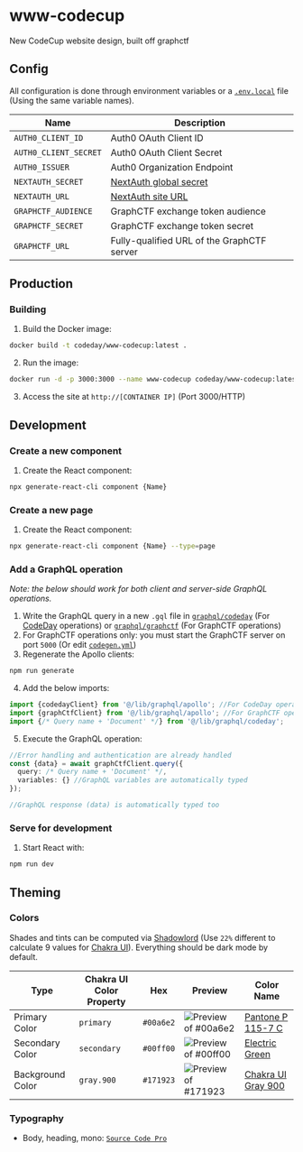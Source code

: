 # www-codecup
New CodeCup website design, built off graphctf

## Config
All configuration is done through environment variables or a [`.env.local`](https://nextjs.org/docs/basic-features/environment-variables#loading-environment-variables) file (Using the same variable names).

Name | Description
--- | ---
`AUTH0_CLIENT_ID` | Auth0 OAuth Client ID
`AUTH0_CLIENT_SECRET` | Auth0 OAuth Client Secret
`AUTH0_ISSUER` | Auth0 Organization Endpoint
`NEXTAUTH_SECRET` | [NextAuth global secret](https://next-auth.js.org/configuration/options#secret)
`NEXTAUTH_URL` | [NextAuth site URL](https://next-auth.js.org/configuration/options#nextauth_url)
`GRAPHCTF_AUDIENCE` | GraphCTF exchange token audience
`GRAPHCTF_SECRET` | GraphCTF exchange token secret
`GRAPHCTF_URL` | Fully-qualified URL of the GraphCTF server

## Production

### Building
1. Build the Docker image:
```bash
docker build -t codeday/www-codecup:latest .
```
2. Run the image:
```bash
docker run -d -p 3000:3000 --name www-codecup codeday/www-codecup:latest
```
3. Access the site at `http://[CONTAINER IP]` (Port 3000/HTTP)

## Development

### Create a new component
1. Create the React component:
```bash
npx generate-react-cli component {Name}
```

### Create a new page
1. Create the React component:
```bash
npx generate-react-cli component {Name} --type=page
```

### Add a GraphQL operation
*Note: the below should work for both client and server-side GraphQL operations.*
1. Write the GraphQL query in a new `.gql` file in [`graphql/codeday`](graphql/codeday) (For [CodeDay](https://graph.codeday.org) operations) or [`graphql/graphctf`](graphql/graphctf) (For GraphCTF operations)
2. For GraphCTF operations only: you must start the GraphCTF server on port `5000` (Or edit [`codegen.yml`](codegen.yml))
3. Regenerate the Apollo clients:
```bash
npm run generate
```
4. Add the below imports:
```typescript
import {codedayClient} from '@/lib/graphql/apollo'; //For CodeDay operations
import {graphCtfClient} from '@/lib/graphql/apollo'; //For GraphCTF operations
import {/* Query name + 'Document' */} from '@/lib/graphql/codeday';
```
5. Execute the GraphQL operation:
```typescript
//Error handling and authentication are already handled
const {data} = await graphCtfClient.query({
  query: /* Query name + 'Document' */,
  variables: {} //GraphQL variables are automatically typed
});

//GraphQL response (data) is automatically typed too
```

### Serve for development
1. Start React with:
```bash
npm run dev
```

## Theming

### Colors
Shades and tints can be computed via [Shadowlord](https://noeldelgado.github.io/shadowlord) (Use `22%` different to calculate 9 values for [Chakra UI](https://chakra-ui.com/docs/theming/customize-theme#customizing-theme-tokens)). Everything should be dark mode by default.

Type | Chakra UI Color Property | Hex | Preview | Color Name
--- | --- | --- | --- | ---
Primary Color | `primary` | `#00a6e2` | ![Preview of #00a6e2](https://img.shields.io/badge/Primary-%2300a6e2-00a6e2?style=for-the-badge) | [Pantone P 115-7 C](https://encycolorpedia.com/00a6e2)
Secondary Color | `secondary` | `#00ff00` | ![Preview of #00ff00](https://img.shields.io/badge/Secondary-%2300ff00-00ff00?style=for-the-badge) | [Electric Green](https://encycolorpedia.com/00ff00)
Background Color | `gray.900` | `#171923` | ![Preview of #171923](https://img.shields.io/badge/Background-%23171923-171923?style=for-the-badge) | [Chakra UI Gray 900](https://chakra-ui.com/docs/theming/theme#gray)

### Typography
* Body, heading, mono: [`Source Code Pro`](https://fonts.google.com/specimen/Source+Code+Pro)
